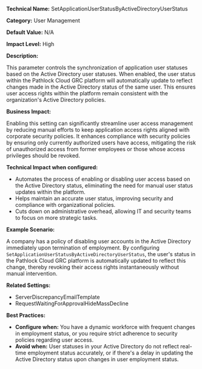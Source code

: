 **Technical Name:** SetApplicationUserStatusByActiveDirectoryUserStatus

**Category:** User Management

**Default Value:** N/A

**Impact Level:** High

**Description:** 

This parameter controls the synchronization of application user statuses based on the Active Directory user statuses. When enabled, the user status within the Pathlock Cloud GRC platform will automatically update to reflect changes made in the Active Directory status of the same user. This ensures user access rights within the platform remain consistent with the organization's Active Directory policies.

**Business Impact:** 

Enabling this setting can significantly streamline user access management by reducing manual efforts to keep application access rights aligned with corporate security policies. It enhances compliance with security policies by ensuring only currently authorized users have access, mitigating the risk of unauthorized access from former employees or those whose access privileges should be revoked.

**Technical Impact when configured:** 

- Automates the process of enabling or disabling user access based on the Active Directory status, eliminating the need for manual user status updates within the platform.
- Helps maintain an accurate user status, improving security and compliance with organizational policies.
- Cuts down on administrative overhead, allowing IT and security teams to focus on more strategic tasks.

**Example Scenario:** 

A company has a policy of disabling user accounts in the Active Directory immediately upon termination of employment. By configuring `SetApplicationUserStatusByActiveDirectoryUserStatus`, the user's status in the Pathlock Cloud GRC platform is automatically updated to reflect this change, thereby revoking their access rights instantaneously without manual intervention. 

**Related Settings:** 

- ServerDiscrepancyEmailTemplate
- RequestWaitingForApprovalHideMassDecline

**Best Practices:** 

- **Configure when:** You have a dynamic workforce with frequent changes in employment status, or you require strict adherence to security policies regarding user access.
- **Avoid when:** User statuses in your Active Directory do not reflect real-time employment status accurately, or if there's a delay in updating the Active Directory status upon changes in user employment status.